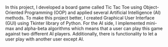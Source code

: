 In this project, I developed a board game called Tic Tac Toe using Object-Oriented Programming (OOP) and applied several Artificial Intelligence (AI) methods. To make this project better, I created Graphical User Interface (GUI) using Tkinter library of Python. For the AI side, I implemented mini-max and alpha-beta algorithms which means that a user can play this game against two different AI players. Additionally, there is functionality to let a user play with another user except AI.
